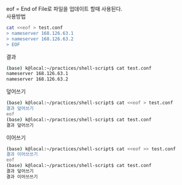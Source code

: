 eof  = End of File로 파일을 업데이트 할때 사용된다.  
사용방법  
``` bash
cat <<eof > test.conf
> nameserver 168.126.63.1
> nameserver 168.126.63.2
> EOF
```
결과
```bash
(base) k@local:~/practices/shell-script$ cat test.conf 
nameserver 168.126.63.1
nameserver 168.126.63.2
```  
덮어쓰기  
``` bash
(base) k@local:~/practices/shell-script$ cat <<eof > test.conf
결과 덮어쓰기
eof
(base) k@local:~/practices/shell-script$ cat test.conf 
결과 덮어쓰기
```
이어쓰기  
```bash
(base) k@local:~/practices/shell-script$ cat <<eof >> test.conf
결과 이어쓰쓰기
eof
(base) k@local:~/practices/shell-script$ cat test.conf 
결과 덮어쓰기
결과 이어쓰쓰기
```
